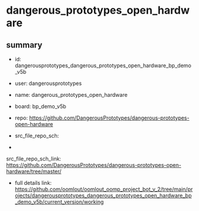 # dangerous_prototypes_open_hardware
 
## summary 
* id: dangerousprototypes_dangerous_prototypes_open_hardware_bp_demo_v5b
* user: dangerousprototypes
* name: dangerous_prototypes_open_hardware
* board: bp_demo_v5b
* repo: https://github.com/DangerousPrototypes/dangerous-prototypes-open-hardware



* src_file_repo_sch: 
*
 src_file_repo_sch_link: https://github.com/DangerousPrototypes/dangerous-prototypes-open-hardware/tree/master/
* full details link: https://github.com/oomlout/oomlout_oomp_project_bot_v_2/tree/main/projects/dangerousprototypes_dangerous_prototypes_open_hardware_bp_demo_v5b/current_version/working  






